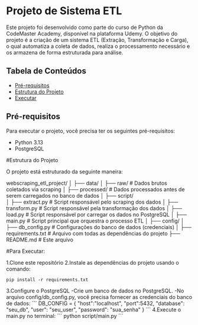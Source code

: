 # Projeto de Sistema ETL
Este projeto foi desenvolvido como parte do curso de Python da CodeMaster Academy, disponível na plataforma Udemy. O objetivo do projeto é a criação de um sistema ETL (Extração, Transformação e Carga), o qual automatiza a coleta de dados, realiza o processamento necessário e os armazena de forma estruturada para análise.

## Tabela de Conteúdos

- [Pré-requisitos](#pré-requisitos)
- [Estrutura do Projeto](#estrutura-do-projeto)
- [Executar](#Para-Executar)

## Pré-requisitos

Para executar o projeto, você precisa ter os seguintes pré-requisitos:

- Python 3.13
- PostgreSQL

#Estrutura do Projeto

O projeto está estruturado da seguinte maneira:

webscraping_etl_project/
│
├── data/
│   ├── raw/                # Dados brutos coletados via scraping
│   ├── processed/          # Dados processados antes de serem carregados no banco de dados
│
├── script/                 
│   ├── extract.py          # Script responsável pelo scraping dos dados
│   ├── transform.py        # Script responsável pela transformação dos dados
│   ├── load.py             # Script responsável por carregar os dados no PostgreSQL
│   ├── main.py             # Script principal que orquestra o processo ETL
│
├── config/
│   ├── db_config.py        # Configurações do banco de dados (credenciais)
│
├── requirements.txt        # Arquivo com todas as dependências do projeto
├── README.md               # Este arquivo

#Para Executar:

1.Clone este repositório
2.Instale as dependências do projeto usando o comando:
```
pip install -r requirements.txt
```
3.Configure o PostgreSQL
-Crie um banco de dados no PostgreSQL.
-No arquivo config/db_config.py, você precisa fornecer as credenciais do banco de dados:
´´´
DB_CONFIG = {
    "host":"localhost",
    "port":5432,
    "database": "seu_db",
    "user": "seu_user",
    "password": "sua_senha"
}
´´´
4.Execute o main.py no terminal:
´´´
python script/main.py
´´´



